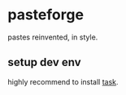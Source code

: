 # pasteforge

pastes reinvented, in style.

## setup dev env

highly recommend to install [task](https://taskfile.dev).

